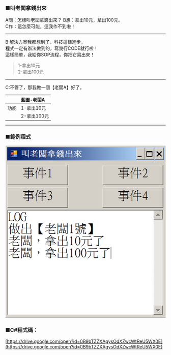 ### ■叫老闆拿錢出來

A問：怎樣叫老闆拿錢出來？
B想：拿出10元，拿出100元。  
C作：這怎麼可能，這我作不到啦！  

---

B:解決方案我都想到了，科技這樣進步，  
程式一定有辦法做到的，寫幾行CODE就行啦！  
這樣簡單，我給你SOP流程，你把它寫出來！

> 1-拿出10元  
> 2-拿出100元

---

C:不管了，那我做一個【老闆A】好了。

|      | 藍圖-老闆A  |
| :--- | :---        |
| 功能 | 1-拿出10元  |
|      | 2-拿出100元 |

---

### ■範例程式

![](/assets/002_1_叫老闆拿錢出來_20170801.PNG)

### ■C\#程式碼：

[https://drive.google.com/open?id=0B9bTZZXAgysOdXZwcWtReU5WX0E](https://drive.google.com/open?id=0B9bTZZXAgysOdXZwcWtReU5WX0E)

